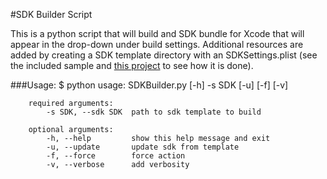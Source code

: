 #SDK Builder Script

This is a python script that will build and SDK bundle for Xcode that will appear in the drop-down under build settings. Additional resources are added by creating a SDK template directory with an SDKSettings.plist (see the included sample and [this project](https://github.com/samdmarshall/OSXPrivateSDK) to see how it is done).

###Usage:
	$ python usage: SDKBuilder.py [-h] -s SDK [-u] [-f] [-v]

		required arguments:
		  	-s SDK, --sdk SDK  path to sdk template to build
		  			
		optional arguments:
  			-h, --help         show this help message and exit
  			-u, --update       update sdk from template
 	 		-f, --force        force action
  			-v, --verbose      add verbosity
